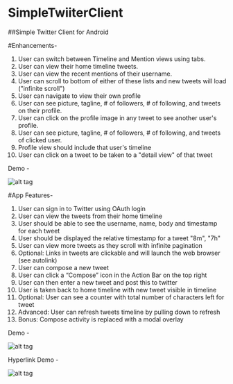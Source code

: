 SimpleTwiiterClient
===================



##Simple Twitter Client for Android

#Enhancements-
1. User can switch between Timeline and Mention views using tabs.
 1. User can view their home timeline tweets.
 2. User can view the recent mentions of their username.
 3. User can scroll to bottom of either of these lists and new tweets will load ("infinite scroll")
2. User can navigate to view their own profile
 1. User can see picture, tagline, # of followers, # of following, and tweets on their profile.
3. User can click on the profile image in any tweet to see another user's profile.
 1. User can see picture, tagline, # of followers, # of following, and tweets of clicked user.
 2. Profile view should include that user's timeline
4. User can click on a tweet to be taken to a "detail view" of that tweet

Demo -

![alt tag](intermeidateTwitter.gif)


#App Features- 


1. User can sign in to Twitter using OAuth login
2. User can view the tweets from their home timeline
3. User should be able to see the username, name, body and timestamp for each tweet
4. User should be displayed the relative timestamp for a tweet "8m", "7h"
5. User can view more tweets as they scroll with infinite pagination
6. Optional: Links in tweets are clickable and will launch the web browser (see autolink)
7. User can compose a new tweet
8. User can click a “Compose” icon in the Action Bar on the top right
9. User can then enter a new tweet and post this to twitter
10. User is taken back to home timeline with new tweet visible in timeline
11. Optional: User can see a counter with total number of characters left for tweet
12. Advanced: User can refresh tweets timeline by pulling down to refresh 
13. Bonus: Compose activity is replaced with a modal overlay

Demo -

![alt tag](simpleTwitter.gif)


Hyperlink Demo -

![alt tag](simpleTwitterHyperlink.gif)



